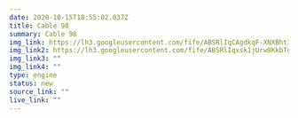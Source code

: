 ```yaml
---
date: 2020-10-15T18:55:02.037Z
title: Cable 98
summary: Cable 98
img_link: https://lh3.googleusercontent.com/fife/ABSRlIqCAgdkqF-XNXBht3_V1_VKKoKRWR11D-bqjY4uhJ5QKqXaAebZd2Isys1Oji4sfATtnp9p6-IpEuSjxadKFlFpoTEbgj5V_fVwFvWD77jhsI5tnZ3zbG6dGICDmRNDR1L_CarjPM49_jFh6gWJEUnGm2T0ZXvIXoxjDu32h7uBNRXSWMCQZnzdp0nMUGusO211gPn3hbJPegcy0Ma25wPaOFxLbMbjyd8moweZytHZEK_wqyvWgssvZ4PbMiLCTpb320K5Js9-zZ-iQOKGQ0cnOdXQjgipszU4JEOR_7lzxsNUpfRq4MOtPB2-fFnIU3SeTvZAr3TOa6Tr1vqvoWuOw-dNk5ALQOMy-oyMar7Ex2mA02P7OjW_4ZpGdB5bYm_DHddlTkf9CWE5MvQx_PfDS7M1db1ECHSfn47oK2DkLrzmlnS8d24TMCSOTsRW5jwTaANQp78aF49w1RzK4j9Q-WSlVR8P0WNsbBbVHLheyKGpplYJCMM_z3xEWh1KcgPTwIBWUiJWXkD47LShkETZ5maYrZv-TVF8dnKiMzCsZjfsbLD_CroiD_RFpV0_Vt3SjRQQG8cxyNfpxEfd6XNj-6W7-aWbNbR-iRJ4qi-PfFgS4ZjKmBDyqyqdWplg36iHkZhRJS8yrAHALislljstjoWhNgElEw80S198u01hwDYjXtjDWsXSJBU_ivpHD4MsmYeFZeZdJoDICvR5xdnO-jCY-OxDOA=w795-h666-ft
img_link2: https://lh3.googleusercontent.com/fife/ABSRlIqxsk1jUrw8KkbTgS5RXTbMT-_AasKlGUK2KECtV0t4rcIi7I6uEeT5aHVq3PY7xFycdxzTyu_MUKFgpplWqNOOCcFEKmhDzmh5J9PgeESYmn6Z5W9Hbs3SbvO22ien4kyQlezHXWA84W-30rhp9ecCqBu5Rq3_Veaj3cpP2whUfsDY_ZgSIH9PfTZbatsGRrbWvNRxaRgjYGdI4w6BwWolLolpOpJ9tcL7-Zf-OK77tvynUhuWZid6AqKMGCwG2Q30YZnRW_z8c3rYgwNln8gU-gS7E8VSEmDC0dqFYHoSnha4jmFBGnqY_wtZKGpjSmWE_I3-uqL8W1OUr-H8nMmh6j-kG0iG7nn_L6iuwScIcsoN5HAtG_lco_byz6Gr2YyFNHVO0e0XmAfXDQY5plrgQG4-l87YBtyG9yOgYBxHwvempDjCSXjufaETWOnmuVHuT8ESm2XG4n4TzqjktCqhZj3JpGD6NOgCpJqkX4xBzaVZEVxofE-bNMaxMp1NuoFElwALeO6p7k_u2zQy1TXcUv2p0b9jQvD3cwBj-kCJp3fOchuHydT0P0-mKp8TYh6h7NkA-Bn3NF8exsLigRmiR2yJ6231OmQY3LoStu9FsrrJATqAExS5aS4vzmA853cJMo0lz6X8S-33XQC68l1vur_7QBupw3lXwTYku61aOpGNu3WMX5UZN_aIK6_Op46lGRBadBHBP5hj-9c3VsUugfi1SoN6AA=w795-h666-ft
img_link3: ""
img_link4: ""
type: engine
status: new
source_link: ""
live_link: ""
---
```

